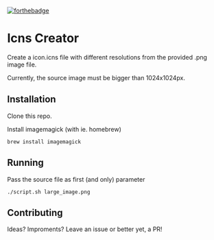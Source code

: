 [![forthebadge](http://forthebadge.com/images/badges/built-by-developers.svg)](http://forthebadge.com)
# Icns Creator
Create a icon.icns file with different resolutions from the provided .png image file.

Currently, the source image must be bigger than 1024x1024px.

## Installation
Clone this repo.

Install imagemagick (with ie. homebrew)

```
brew install imagemagick
```

## Running
Pass the source file as first (and only) parameter

```
./script.sh large_image.png
```

## Contributing
Ideas? Improments? Leave an issue or better yet, a PR!
